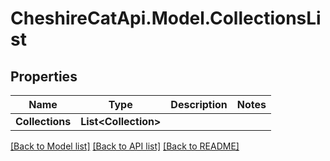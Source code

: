 # CheshireCatApi.Model.CollectionsList

## Properties

Name | Type | Description | Notes
------------ | ------------- | ------------- | -------------
**Collections** | **List&lt;Collection&gt;** |  | 

[[Back to Model list]](../README.md#documentation-for-models) [[Back to API list]](../README.md#documentation-for-api-endpoints) [[Back to README]](../README.md)

